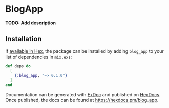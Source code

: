 # BlogApp

**TODO: Add description**

## Installation

If [available in Hex](https://hex.pm/docs/publish), the package can be installed
by adding `blog_app` to your list of dependencies in `mix.exs`:

```elixir
def deps do
  [
    {:blog_app, "~> 0.1.0"}
  ]
end
```

Documentation can be generated with [ExDoc](https://github.com/elixir-lang/ex_doc)
and published on [HexDocs](https://hexdocs.pm). Once published, the docs can
be found at <https://hexdocs.pm/blog_app>.

